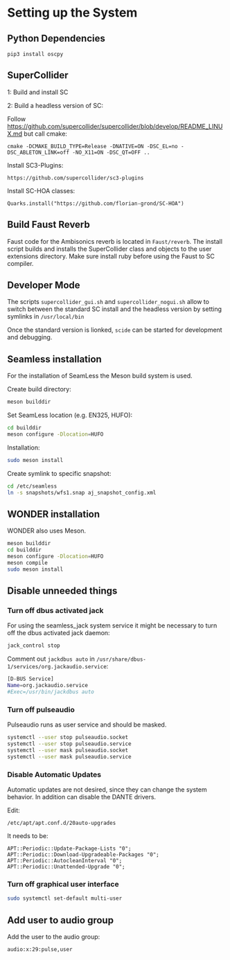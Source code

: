 # Setting up the System


## Python Dependencies

    pip3 install oscpy


## SuperCollider

1: Build and install SC


2: Build a headless version of SC:

Follow https://github.com/supercollider/supercollider/blob/develop/README_LINUX.md but call cmake:

    cmake -DCMAKE_BUILD_TYPE=Release -DNATIVE=ON -DSC_EL=no -DSC_ABLETON_LINK=off -NO_X11=ON -DSC_QT=OFF ..

Install SC3-Plugins:

    https://github.com/supercollider/sc3-plugins

Install SC-HOA classes:

    Quarks.install("https://github.com/florian-grond/SC-HOA")


## Build Faust Reverb

Faust code for the Ambisonics reverb is located in `Faust/reverb`. The install script builds and installs the SuperCollider class and objects to the user extensions directory. Make sure install ruby before using the Faust to SC compiler.


## Developer Mode

The scripts `supercollider_gui.sh` and `supercollider_nogui.sh`
allow to switch between the standard SC install
and the headless version by setting symlinks in `/usr/local/bin`

Once the standard version is lionked, `scide` can be started for
development and debugging.

## Seamless installation

For the installation of SeamLess the Meson build system is used.

Create build directory:
```bash
meson builddir
```

Set SeamLess location (e.g. EN325, HUFO):
```bash
cd builddir
meson configure -Dlocation=HUFO
```

Installation:
```bash
sudo meson install
```

Create symlink to specific snapshot:
```bash
cd /etc/seamless
ln -s snapshots/wfs1.snap aj_snapshot_config.xml
```
## WONDER installation

WONDER also uses Meson.

```bash
meson builddir
cd builddir
meson configure -Dlocation=HUFO
meson compile
sudo meson install
```

## Disable unneeded things
### Turn off dbus activated jack

For using the seamless_jack system service it might be necessary to turn off
the dbus activated jack daemon:
```bash
jack_control stop
```

Comment out `jackdbus auto` in `/usr/share/dbus-1/services/org.jackaudio.service`:
```bash
[D-BUS Service]
Name=org.jackaudio.service
#Exec=/usr/bin/jackdbus auto
```

### Turn off pulseaudio

Pulseaudio runs as user service and should be masked.

```bash
systemctl --user stop pulseaudio.socket
systemctl --user stop pulseaudio.service
systemctl --user mask pulseaudio.socket
systemctl --user mask pulseaudio.service
```

### Disable Automatic Updates


Automatic updates are not desired, since they can change the
system behavior. In addition can disable the DANTE drivers.

Edit:

	/etc/apt/apt.conf.d/20auto-upgrades

It needs to be:

	APT::Periodic::Update-Package-Lists "0";
	APT::Periodic::Download-Upgradeable-Packages "0";
	APT::Periodic::AutocleanInterval "0";
	APT::Periodic::Unattended-Upgrade "0";

### Turn off graphical user interface

```bash
sudo systemctl set-default multi-user
```

## Add user to audio group

Add the user to the audio group:
```
audio:x:29:pulse,user
```
